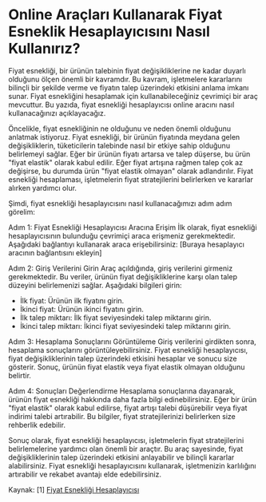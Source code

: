 Online Araçları Kullanarak Fiyat Esneklik Hesaplayıcısını Nasıl Kullanırız?
===========================================================================

Fiyat esnekliği, bir ürünün talebinin fiyat değişikliklerine ne kadar duyarlı olduğunu ölçen önemli bir kavramdır. Bu kavram, işletmelere kararlarını bilinçli bir şekilde verme ve fiyatın talep üzerindeki etkisini anlama imkanı sunar. Fiyat esnekliğini hesaplamak için kullanabileceğiniz çevrimiçi bir araç mevcuttur. Bu yazıda, fiyat esnekliği hesaplayıcısı online aracını nasıl kullanacağınızı açıklayacağız.

Öncelikle, fiyat esnekliğinin ne olduğunu ve neden önemli olduğunu anlatmak istiyoruz. Fiyat esnekliği, bir ürünün fiyatında meydana gelen değişikliklerin, tüketicilerin talebinde nasıl bir etkiye sahip olduğunu belirlemeyi sağlar. Eğer bir ürünün fiyatı artarsa ve talep düşerse, bu ürün "fiyat elastik" olarak kabul edilir. Eğer fiyat artışına rağmen talep çok az değişirse, bu durumda ürün "fiyat elastik olmayan" olarak adlandırılır. Fiyat esnekliği hesaplaması, işletmelerin fiyat stratejilerini belirlerken ve kararlar alırken yardımcı olur.

Şimdi, fiyat esnekliği hesaplayıcısını nasıl kullanacağımızı adım adım görelim:

Adım 1: Fiyat Esnekliği Hesaplayıcısı Aracına Erişim İlk olarak, fiyat esnekliği hesaplayıcısının bulunduğu çevrimiçi araca erişmeniz gerekmektedir. Aşağıdaki bağlantıyı kullanarak araca erişebilirsiniz: \[Buraya hesaplayıcı aracının bağlantısını ekleyin\]

Adım 2: Giriş Verilerini Girin Araç açıldığında, giriş verilerini girmeniz gerekmektedir. Bu veriler, ürünün fiyat değişikliklerine karşı olan talep düzeyini belirlemenizi sağlar. Aşağıdaki bilgileri girin:

- İlk fiyat: Ürünün ilk fiyatını girin.
- İkinci fiyat: Ürünün ikinci fiyatını girin.
- İlk talep miktarı: İlk fiyat seviyesindeki talep miktarını girin.
- İkinci talep miktarı: İkinci fiyat seviyesindeki talep miktarını girin.

Adım 3: Hesaplama Sonuçlarını Görüntüleme Giriş verilerini girdikten sonra, hesaplama sonuçlarını görüntüleyebilirsiniz. Fiyat esnekliği hesaplayıcısı, fiyat değişikliklerinin talep üzerindeki etkisini hesaplar ve sonucu size gösterir. Sonuç, ürünün fiyat elastik veya fiyat elastik olmayan olduğunu belirtir.

Adım 4: Sonuçları Değerlendirme Hesaplama sonuçlarına dayanarak, ürünün fiyat esnekliği hakkında daha fazla bilgi edinebilirsiniz. Eğer bir ürün "fiyat elastik" olarak kabul edilirse, fiyat artışı talebi düşürebilir veya fiyat indirimi talebi artırabilir. Bu bilgiler, fiyat stratejilerinizi belirlerken size rehberlik edebilir.

Sonuç olarak, fiyat esnekliği hesaplayıcısı, işletmelerin fiyat stratejilerini belirlemelerine yardımcı olan önemli bir araçtır. Bu araç sayesinde, fiyat değişikliklerinin talep üzerindeki etkisini anlayabilir ve bilinçli kararlar alabilirsiniz. Fiyat esnekliği hesaplayıcısını kullanarak, işletmenizin karlılığını artırabilir ve rekabet avantajı elde edebilirsiniz.

Kaynak: \[1\] [Fiyat Esnekliği Hesaplayıcısı](https://www.onlinecalculatorsfree.com/tr/financial/price-elasticity-of-demand-calculator.html)